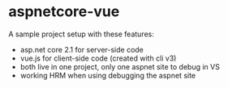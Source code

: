 # aspnetcore-vue
A sample project setup with these features:

* asp.net core 2.1 for server-side code
* vue.js for client-side code (created with cli v3)
* both live in one project, only one aspnet site to debug in VS
* working HRM when using debugging the aspnet site
